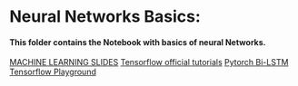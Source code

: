 
# Neural Networks Basics:

#### This folder contains the Notebook with basics of neural Networks.

[MACHINE LEARNING SLIDES](https://docs.google.com/presentation/d/1kSuQyW5DTnkVaZEjGYCkfOxvzCqGEFzWBy4e9Uedd9k/edit?usp=drivesdk)
[Tensorflow official tutorials](https://www.tensorflow.org/tutorials)
[Pytorch Bi-LSTM ](https://www.kaggle.com/ziliwang/baseline-pytorch-bilstm)
[Tensorflow Playground](https://playground.tensorflow.org/)




